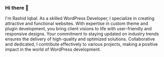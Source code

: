 ### Hi there 👋
I'm Rashid Iqbal. 
As a skilled WordPress Developer, I specialize in creating attractive and functional websites. With expertise in custom theme and plugin development, you bring client visions to life with user-friendly and responsive designs. Your commitment to staying updated on industry trends ensures the delivery of high-quality and optimized solutions. Collaborative and dedicated, I contribute effectively to various projects, making a positive impact in the world of WordPress development.
<!--
| Rank | Languages           |
|-----:|---------------------|
|     1| Wordpress           |
|     2| jQuery              |
|     3| HTML5               |
|     4| Css3                |
|     5| Google Animated Ads |


**rashidiqbal88/rashidiqbal88** is a ✨ _special_ ✨ repository because its `README.md` (this file) appears on your GitHub profile.

Here are some ideas to get you started:

- 🔭 I’m currently working on ...
- 🌱 I’m currently learning ...
- 👯 I’m looking to collaborate on ...
- 🤔 I’m looking for help with ...
- 💬 Ask me about ...
- 📫 How to reach me: ...
- 😄 Pronouns: ...
- ⚡ Fun fact: ...
-->
